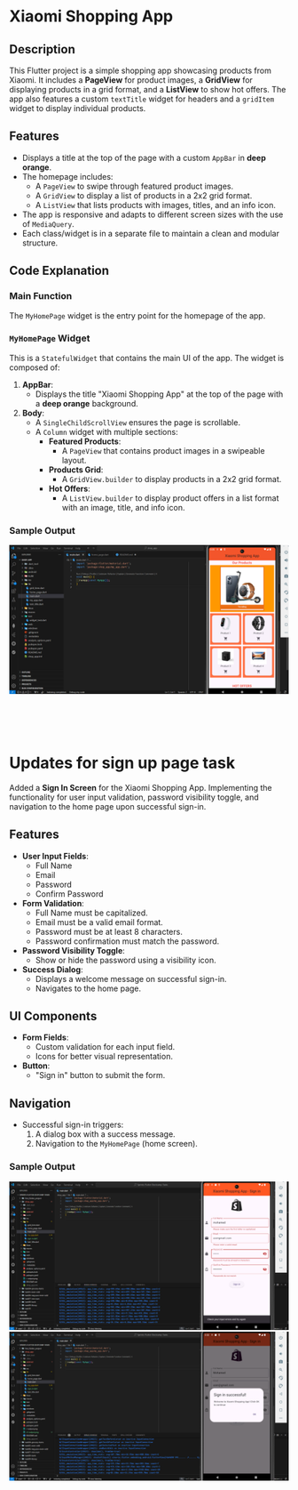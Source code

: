 # Xiaomi Shopping App

## Description  
This Flutter project is a simple shopping app showcasing products from Xiaomi. It includes a **PageView** for product images, a **GridView** for displaying products in a grid format, and a **ListView** to show hot offers. The app also features a custom `textTitle` widget for headers and a `gridItem` widget to display individual products.

## Features  
- Displays a title at the top of the page with a custom `AppBar` in **deep orange**.
- The homepage includes:
  - A `PageView` to swipe through featured product images.
  - A `GridView` to display a list of products in a 2x2 grid format.
  - A `ListView` that lists products with images, titles, and an info icon.
- The app is responsive and adapts to different screen sizes with the use of `MediaQuery`.
- Each class/widget is in a separate file to maintain a clean and modular structure.

## Code Explanation  

### Main Function  
The `MyHomePage` widget is the entry point for the homepage of the app.

### `MyHomePage` Widget  
This is a `StatefulWidget` that contains the main UI of the app. The widget is composed of:
1. **AppBar**:
   - Displays the title "Xiaomi Shopping App" at the top of the page with a **deep orange** background.
2. **Body**:
   - A `SingleChildScrollView` ensures the page is scrollable.
   - A `Column` widget with multiple sections:
     - **Featured Products**: 
       - A `PageView` that contains product images in a swipeable layout.
     - **Products Grid**: 
       - A `GridView.builder` to display products in a 2x2 grid format.
     - **Hot Offers**:
       - A `ListView.builder` to display product offers in a list format with an image, title, and info icon.

### Sample Output  
![Alt Text](r-output.png)

<br>
<br>
<br>

# Updates for sign up page task

Added a **Sign In Screen** for the Xiaomi Shopping App. Implementing the functionality for user input validation, password visibility toggle, and navigation to the home page upon successful sign-in.

## Features

- **User Input Fields**: 
  - Full Name
  - Email
  - Password
  - Confirm Password
- **Form Validation**:
  - Full Name must be capitalized.
  - Email must be a valid email format.
  - Password must be at least 8 characters.
  - Password confirmation must match the password.
- **Password Visibility Toggle**:
  - Show or hide the password using a visibility icon.
- **Success Dialog**:
  - Displays a welcome message on successful sign-in.
  - Navigates to the home page.

## UI Components
- **Form Fields**:
  - Custom validation for each input field.
  - Icons for better visual representation.
- **Button**:
  - "Sign in" button to submit the form.

## Navigation
- Successful sign-in triggers:
  1. A dialog box with a success message.
  2. Navigation to the `MyHomePage` (home screen).


### Sample Output  
![Alt Text](r2-output.png)
![Alt Text](r3-output.png)